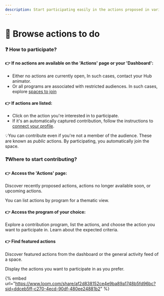 ```yaml
---
description: Start participating easily in the actions proposed in various programs.
---
```


# 🔎 Browse actions to do

### :question: How to participate? <a href="#comment-participer" id="comment-participer"></a>

#### ​👉 If no actions are available on the 'Actions' page or your 'Dashboard':

* Either no actions are currently open, In such cases, contact your Hub animator.
* Or all programs are associated with restricted audiences. In such cases, explore [spaces to join](../collaborating-in-spaces/)

#### ​👉 If actions are listed:

* Click on the action you're interested in to participate.
* If it's an automatically captured contribution, follow the instructions to [connect your profile](../connecting-your-apps/).

​💡You can contribute even if you're not a member of the audience. These are known as _public_ actions. By participating, you automatically join the space.

### ​❓Where to start contributing? <a href="#comment-contribuer" id="comment-contribuer"></a>

#### 👉 **Access the 'Actions' page:**

Discover recently proposed actions, actions no longer available soon, or upcoming actions.&#x20;

You can list actions by program for a thematic view.

#### 👉 **Access the program of your choice:**

Explore a contribution program, list the actions, and choose the action you want to participate in. Learn about the expected criteria.

#### 👉 Find featured actions

Discover featured actions from the dashboard or the general activity feed of a space.&#x20;

Display the actions you want to participate in as you prefer.



{% embed url="https://www.loom.com/share/af2d838152ce4e9ba89a1748b5fd96bc?sid=ddceb5ff-c270-4ecd-90df-480ee24881b2" %}



